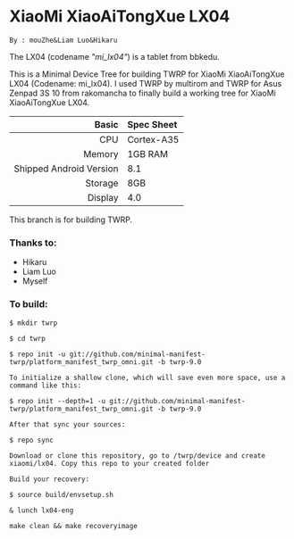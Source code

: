 XiaoMi XiaoAiTongXue LX04
===============
```
By : mouZhe&Liam Luo&Hikaru
```
The LX04 (codename _"mi_lx04"_) is a tablet from bbkedu.

This is a Minimal Device Tree for building TWRP for XiaoMi XiaoAiTongXue LX04 (Codename: mi_lx04). I used TWRP by multirom and TWRP for Asus Zenpad 3S 10 from rakomancha to finally build a working tree for XiaoMi XiaoAiTongXue LX04.

Basic        | Spec Sheet
------------:|:------------------------
CPU          | Cortex-A35 | Quad-Core | MT8167
Memory       | 1GB RAM
Shipped Android Version | 8.1
Storage      | 8GB
Display      | 4.0

This branch is for building TWRP.

### Thanks to:
 * Hikaru
 * Liam Luo
 * Myself

### To build: 

```
$ mkdir twrp

$ cd twrp

$ repo init -u git://github.com/minimal-manifest-twrp/platform_manifest_twrp_omni.git -b twrp-9.0

To initialize a shallow clone, which will save even more space, use a command like this:

$ repo init --depth=1 -u git://github.com/minimal-manifest-twrp/platform_manifest_twrp_omni.git -b twrp-9.0

After that sync your sources:

$ repo sync

Download or clone this repository, go to /twrp/device and create xiaomi/lx04. Copy this repo to your created folder

Build your recovery:

$ source build/envsetup.sh

& lunch lx04-eng

make clean && make recoveryimage
```
